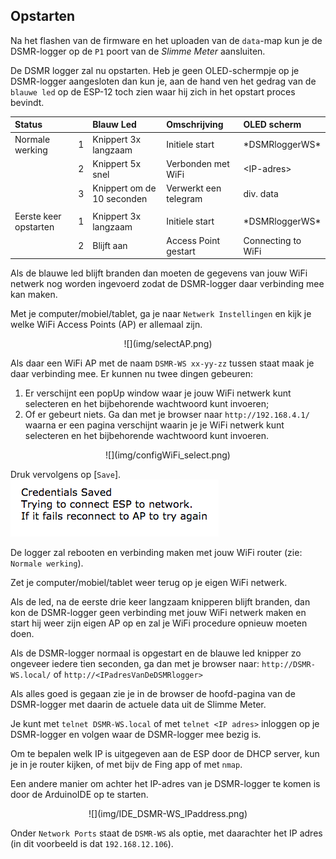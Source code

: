 ## Opstarten
Na het flashen van de firmware en het uploaden van de `data`-map kun je de
DSMR-logger op de `P1` poort van de *Slimme Meter* aansluiten.

De DSMR logger zal nu opstarten. 
Heb je geen OLED-schermpje op je DSMR-logger aangesloten dan kun je, aan de hand
ven het gedrag van de `blauwe led` op de ESP-12 toch zien waar hij zich in het 
opstart proces bevindt.

| Status                |    | Blauw Led | Omschrijving | OLED scherm |
|:----------------------|:--:|:----------|:-------------|:-------------------|
| Normale werking       | 1  | Knippert 3x langzaam | Initiele start |\*DSMRloggerWS\*|
|                       | 2  | Knippert 5x snel  | Verbonden met WiFi |&lt;IP-adres&gt;|
|                       | 3  | Knippert om de 10 seconden | Verwerkt een telegram |div. data|
| | | |
| Eerste keer opstarten | 1  | Knippert 3x langzaam | Initiele start |\*DSMRloggerWS\*|
|                       | 2  | Blijft aan  | Access Point gestart |Connecting to WiFi|

Als de blauwe led blijft branden dan moeten de gegevens van jouw WiFi netwerk
nog worden ingevoerd zodat de DSMR-logger daar verbinding mee kan maken.

Met je computer/mobiel/tablet, ga je naar `Netwerk Instellingen` en
kijk je welke WiFi Access Points (AP) er allemaal zijn.

<center>![](img/selectAP.png)</center>

Als daar een WiFi AP met de naam `DSMR-WS xx-yy-zz` tussen staat
maak je daar verbinding mee.
Er kunnen nu twee dingen gebeuren:

1. Er verschijnt een popUp window waar je jouw WiFi netwerk kunt selecteren en het bijbehorende wachtwoord kunt invoeren;
2. Of er gebeurt niets. Ga dan met je browser naar `http://192.168.4.1/` waarna er een pagina verschijnt waarin je je WiFi netwerk kunt selecteren en het bijbehorende wachtwoord kunt invoeren.

<center>![](img/configWiFi_select.png)</center>

Druk vervolgens op [`Save`].
![](img/configWiFi_saved.png)

De logger zal rebooten en verbinding maken met jouw WiFi router (zie: `Normale werking`).

Zet je computer/mobiel/tablet weer terug op je eigen WiFi netwerk.

Als de led, na de eerste drie keer langzaam knipperen blijft branden, dan kon de 
DSMR-logger geen verbinding met jouw WiFi netwerk maken en start hij weer zijn eigen 
AP op en zal je WiFi procedure opnieuw moeten doen.

Als de DSMR-logger normaal is opgestart en de blauwe led knipper zo ongeveer iedere
tien seconden, ga dan met je browser naar:
`http://DSMR-WS.local/` of `http://<IPadresVanDeDSMRlogger>`

Als alles goed is gegaan zie je in de browser de hoofd-pagina van de DSMR-logger met 
daarin de actuele data uit de Slimme Meter.

Je kunt met `telnet DSMR-WS.local` of met `telnet <IP adres>` inloggen op je DSMR-logger
en volgen waar de DSMR-logger mee bezig is.

Om te bepalen welk IP is uitgegeven aan de ESP door de DHCP server, kun je in je router 
kijken, of met bijv de Fing app of met `nmap`.

Een andere manier om achter het IP-adres van je DSMR-logger te komen is door de 
ArduinoIDE op te starten. 

<center>![](img/IDE_DSMR-WS_IPaddress.png)</center>

Onder `Network Ports` staat de `DSMR-WS` als optie, met daarachter het IP adres (in dit
voorbeeld is dat `192.168.12.106`).


